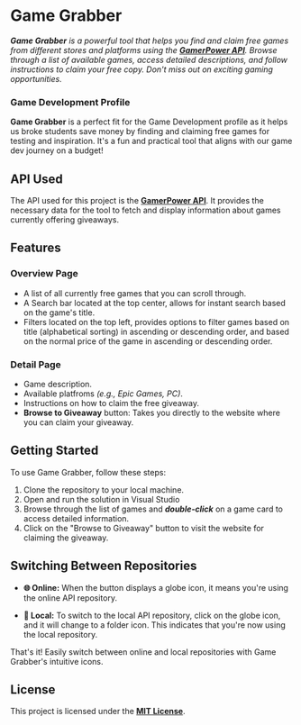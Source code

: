 # Game Grabber

***Game Grabber** is a powerful tool that helps you find and claim free games from different stores and platforms using the [**GamerPower API**](https://www.gamerpower.com/api-read). Browse through a list of available games, access detailed descriptions, and follow instructions to claim your free copy. Don't miss out on exciting gaming opportunities.*

### Game Development Profile
**Game Grabber** is a perfect fit for the Game Development profile as it helps us broke students save money by finding and claiming free games for testing and inspiration. It's a fun and practical tool that aligns with our game dev journey on a budget!

## API Used
The API used for this project is the [**GamerPower API**](https://www.gamerpower.com/api-read). It provides the necessary data for the tool to fetch and display information about games currently offering giveaways.

## Features
### Overview Page
- A list of all currently free games that you can scroll through.
- A Search bar located at the top center, allows for instant search based on the game's title.
- Filters located on the top left, provides options to filter games based on title (alphabetical sorting) in ascending or descending order, and based on the normal price of the game in ascending or descending order.
### Detail Page
- Game description.
- Available platfroms *(e.g., Epic Games, PC)*.
- Instructions on how to claim the free giveaway.
- **Browse to Giveaway** button: Takes you directly to the website where you can claim your giveaway.

## Getting Started
To use Game Grabber, follow these steps:
1. Clone the repository to your local machine.
2. Open and run the solution in Visual Studio
3. Browse through the list of games and ***double-click*** on a game card to access detailed information.
4. Click on the "Browse to Giveaway" button to visit the website for claiming the giveaway.

## Switching Between Repositories
- **🌐 Online:** When the button displays a globe icon, it means you're using the online API repository.

- **📂 Local:** To switch to the local API repository, click on the globe icon, and it will change to a folder icon. This indicates that you're now using the local repository.

That's it! Easily switch between online and local repositories with Game Grabber's intuitive icons.

## License
This project is licensed under the [**MIT License**](LICENSE).
